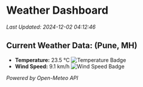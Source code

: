 
# Weather Dashboard

_Last Updated: 2024-12-02 04:12:46_

## Current Weather Data: (Pune, MH)
- **Temperature:** 23.5 °C ![Temperature Badge](https://img.shields.io/badge/Temperature-Medium%20Temp-green)
- **Wind Speed:** 9.1 km/h ![Wind Speed Badge](https://img.shields.io/badge/Wind%20Speed-Low%20Wind-blue)

*Powered by Open-Meteo API*
